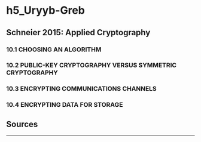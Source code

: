 # h5_Uryyb-Greb

## Schneier 2015: Applied Cryptography

### 10.1 CHOOSING AN ALGORITHM
### 10.2 PUBLIC-KEY CRYPTOGRAPHY VERSUS SYMMETRIC CRYPTOGRAPHY
### 10.3 ENCRYPTING COMMUNICATIONS CHANNELS
### 10.4 ENCRYPTING DATA FOR STORAGE

## Sources

---
